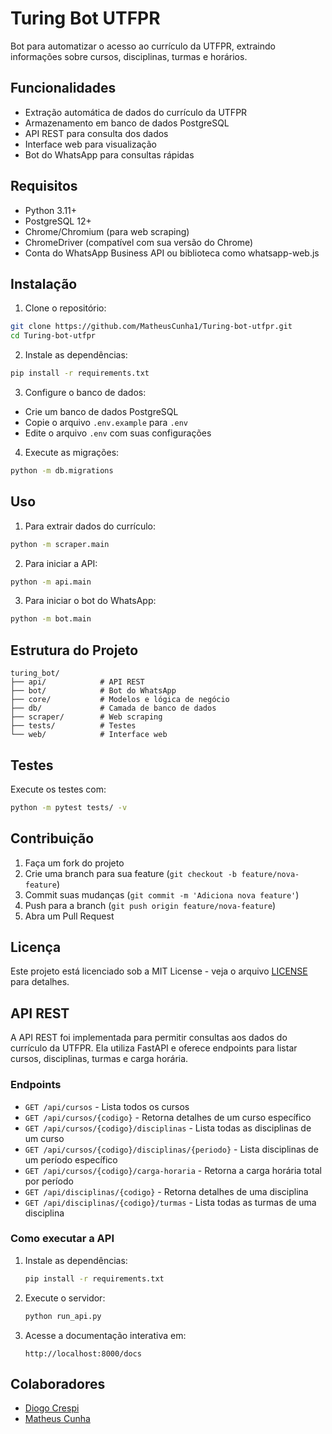 # Turing Bot UTFPR

Bot para automatizar o acesso ao currículo da UTFPR, extraindo informações sobre cursos, disciplinas, turmas e horários.

## Funcionalidades

- Extração automática de dados do currículo da UTFPR
- Armazenamento em banco de dados PostgreSQL
- API REST para consulta dos dados
- Interface web para visualização
- Bot do WhatsApp para consultas rápidas

## Requisitos

- Python 3.11+
- PostgreSQL 12+
- Chrome/Chromium (para web scraping)
- ChromeDriver (compatível com sua versão do Chrome)
- Conta do WhatsApp Business API ou biblioteca como whatsapp-web.js

## Instalação

1. Clone o repositório:
```bash
git clone https://github.com/MatheusCunha1/Turing-bot-utfpr.git
cd Turing-bot-utfpr
```

2. Instale as dependências:
```bash
pip install -r requirements.txt
```

3. Configure o banco de dados:
- Crie um banco de dados PostgreSQL
- Copie o arquivo `.env.example` para `.env`
- Edite o arquivo `.env` com suas configurações

4. Execute as migrações:
```bash
python -m db.migrations
```

## Uso

1. Para extrair dados do currículo:
```bash
python -m scraper.main
```

2. Para iniciar a API:
```bash
python -m api.main
```

3. Para iniciar o bot do WhatsApp:
```bash
python -m bot.main
```

## Estrutura do Projeto

```
turing_bot/
├── api/            # API REST
├── bot/            # Bot do WhatsApp
├── core/           # Modelos e lógica de negócio
├── db/             # Camada de banco de dados
├── scraper/        # Web scraping
├── tests/          # Testes
└── web/            # Interface web
```

## Testes

Execute os testes com:
```bash
python -m pytest tests/ -v
```

## Contribuição

1. Faça um fork do projeto
2. Crie uma branch para sua feature (`git checkout -b feature/nova-feature`)
3. Commit suas mudanças (`git commit -m 'Adiciona nova feature'`)
4. Push para a branch (`git push origin feature/nova-feature`)
5. Abra um Pull Request

## Licença

Este projeto está licenciado sob a MIT License - veja o arquivo [LICENSE](LICENSE) para detalhes.

## API REST

A API REST foi implementada para permitir consultas aos dados do currículo da UTFPR. Ela utiliza FastAPI e oferece endpoints para listar cursos, disciplinas, turmas e carga horária.

### Endpoints

- `GET /api/cursos` - Lista todos os cursos
- `GET /api/cursos/{codigo}` - Retorna detalhes de um curso específico
- `GET /api/cursos/{codigo}/disciplinas` - Lista todas as disciplinas de um curso
- `GET /api/cursos/{codigo}/disciplinas/{periodo}` - Lista disciplinas de um período específico
- `GET /api/cursos/{codigo}/carga-horaria` - Retorna a carga horária total por período
- `GET /api/disciplinas/{codigo}` - Retorna detalhes de uma disciplina
- `GET /api/disciplinas/{codigo}/turmas` - Lista todas as turmas de uma disciplina

### Como executar a API

1. Instale as dependências:
   ```bash
   pip install -r requirements.txt
   ```

2. Execute o servidor:
   ```bash
   python run_api.py
   ```

3. Acesse a documentação interativa em:
   ```
   http://localhost:8000/docs
   ```

## Colaboradores

- [Diogo Crespi](https://github.com/DiogoCrespi)
- [Matheus Cunha](https://github.com/MatheusCunha1)
